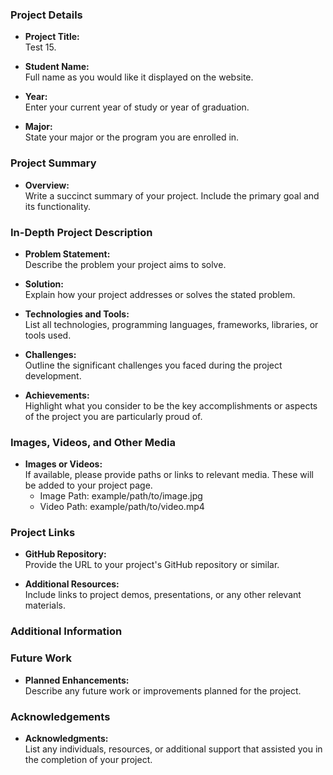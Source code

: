 ### Project Details

- **Project Title:**  
  Test 15.

- **Student Name:**  
  Full name as you would like it displayed on the website.

- **Year:**  
  Enter your current year of study or year of graduation.

- **Major:**  
  State your major or the program you are enrolled in.

### Project Summary

- **Overview:**  
  Write a succinct summary of your project. Include the primary goal and its functionality.

### In-Depth Project Description

- **Problem Statement:**  
  Describe the problem your project aims to solve.

- **Solution:**  
  Explain how your project addresses or solves the stated problem.

- **Technologies and Tools:**  
  List all technologies, programming languages, frameworks, libraries, or tools used.

- **Challenges:**  
  Outline the significant challenges you faced during the project development.

- **Achievements:**  
  Highlight what you consider to be the key accomplishments or aspects of the project you are particularly proud of.

### Images, Videos, and Other Media

- **Images or Videos:**  
  If available, please provide paths or links to relevant media. These will be added to your project page.  
  - Image Path: example/path/to/image.jpg  
  - Video Path: example/path/to/video.mp4  

### Project Links

- **GitHub Repository:**  
  Provide the URL to your project's GitHub repository or similar.

- **Additional Resources:**  
  Include links to project demos, presentations, or any other relevant materials.


### Additional Information

### Future Work

- **Planned Enhancements:**  
  Describe any future work or improvements planned for the project.

### Acknowledgements

- **Acknowledgments:**  
  List any individuals, resources, or additional support that assisted you in the completion of your project.
